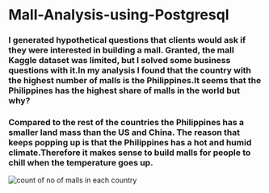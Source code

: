 # Mall-Analysis-using-Postgresql
### I generated hypothetical questions that clients would ask if they were interested in building a mall. Granted, the mall Kaggle dataset was limited, but I solved  some business questions with it.In my analysis I found that the country with the highest number of malls is the Philippines.It seems that the Philippines has the highest share of malls in the world but why?

### Compared to the rest of the countries the Philippines has a smaller land mass than the US and China. The reason that keeps popping up is that the Philippines has a hot and humid climate.Therefore it makes sense to build malls for people to chill when the temperature goes up.

![count of no of malls in each country](https://github.com/JORDANGAMBA99/Mall-Analysis-using-Postgresql/assets/112898413/2d856d46-19cb-40c8-8ab9-9a10ae1f7089)

